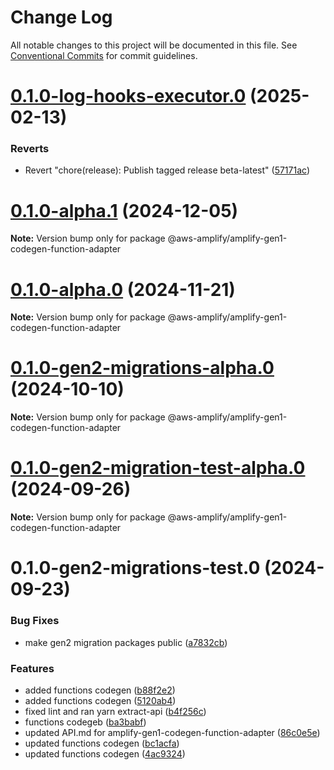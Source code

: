 # Change Log

All notable changes to this project will be documented in this file.
See [Conventional Commits](https://conventionalcommits.org) for commit guidelines.

# [0.1.0-log-hooks-executor.0](https://github.com/aws-amplify/amplify-cli/compare/@aws-amplify/amplify-gen1-codegen-function-adapter@0.1.0-beta-latest.0...@aws-amplify/amplify-gen1-codegen-function-adapter@0.1.0-log-hooks-executor.0) (2025-02-13)


### Reverts

* Revert "chore(release): Publish tagged release beta-latest" ([57171ac](https://github.com/aws-amplify/amplify-cli/commit/57171accc71ca92ecfac01ed3c5426fe846c39d6))





# [0.1.0-alpha.1](https://github.com/aws-amplify/amplify-cli/compare/@aws-amplify/amplify-gen1-codegen-function-adapter@0.1.0-alpha.0...@aws-amplify/amplify-gen1-codegen-function-adapter@0.1.0-alpha.1) (2024-12-05)

**Note:** Version bump only for package @aws-amplify/amplify-gen1-codegen-function-adapter





# [0.1.0-alpha.0](https://github.com/aws-amplify/amplify-cli/compare/@aws-amplify/amplify-gen1-codegen-function-adapter@0.1.0-gen2-migrations-alpha.0...@aws-amplify/amplify-gen1-codegen-function-adapter@0.1.0-alpha.0) (2024-11-21)

**Note:** Version bump only for package @aws-amplify/amplify-gen1-codegen-function-adapter





# [0.1.0-gen2-migrations-alpha.0](https://github.com/aws-amplify/amplify-cli/compare/@aws-amplify/amplify-gen1-codegen-function-adapter@0.1.0-gen2-migration-test-alpha.0...@aws-amplify/amplify-gen1-codegen-function-adapter@0.1.0-gen2-migrations-alpha.0) (2024-10-10)

**Note:** Version bump only for package @aws-amplify/amplify-gen1-codegen-function-adapter





# [0.1.0-gen2-migration-test-alpha.0](https://github.com/aws-amplify/amplify-cli/compare/@aws-amplify/amplify-gen1-codegen-function-adapter@0.1.0-gen2-migrations-test.0...@aws-amplify/amplify-gen1-codegen-function-adapter@0.1.0-gen2-migration-test-alpha.0) (2024-09-26)

**Note:** Version bump only for package @aws-amplify/amplify-gen1-codegen-function-adapter





# 0.1.0-gen2-migrations-test.0 (2024-09-23)


### Bug Fixes

* make gen2 migration packages public ([a7832cb](https://github.com/aws-amplify/amplify-cli/commit/a7832cb622cabf3eec3f770393477256117ea47d))


### Features

* added functions codegen ([b88f2e2](https://github.com/aws-amplify/amplify-cli/commit/b88f2e2733940af6910af132b82af28912b26dcc))
* added functions codegen ([5120ab4](https://github.com/aws-amplify/amplify-cli/commit/5120ab4d5bcb30793f9ab4b42aec5a40a1ba2974))
* fixed lint and ran yarn extract-api ([b4f256c](https://github.com/aws-amplify/amplify-cli/commit/b4f256c3b433a38974f7a8612505d1c7c21befeb))
* functions codegeb ([ba3babf](https://github.com/aws-amplify/amplify-cli/commit/ba3babfb1403e8f740e1cfbf795707cdd085612f))
* updated API.md for amplify-gen1-codegen-function-adapter ([86c0e5e](https://github.com/aws-amplify/amplify-cli/commit/86c0e5efd6e61564089d546a86ed0b0fe7d653d1))
* updated functions codegen ([bc1acfa](https://github.com/aws-amplify/amplify-cli/commit/bc1acfa9ee8d78e31c3dcb0ec25d0672b0dab1c4))
* updated functions codegen ([4ac9324](https://github.com/aws-amplify/amplify-cli/commit/4ac932478633274e87524aea9eb9f48d3640d36c))
